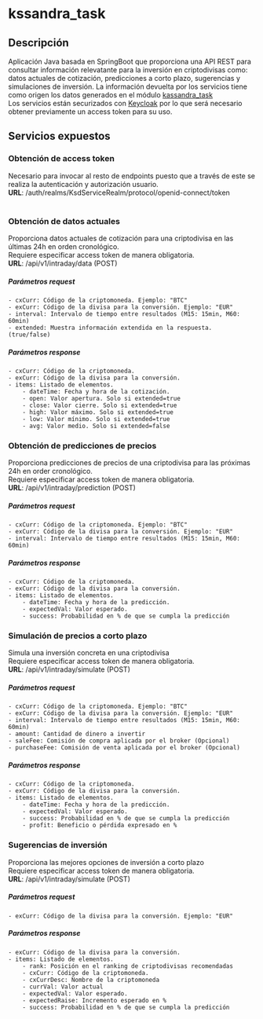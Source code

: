 # kssandra_task

## Descripción
Aplicación Java basada en SpringBoot que proporciona una API REST para consultar información relevatante para la inversión en criptodivisas como: datos actuales de cotización, predicciones a corto plazo, sugerencias y simulaciones de inversión.
La información devuelta por los servicios tiene como origen los datos generados en el módulo [kassandra_task](https://github.com/aquesadat/kssandra_task "kassandra_task")<br>
Los servicios están securizados con [Keycloak](https://www.keycloak.org/ "keycloak") por lo que será necesario obtener previamente un access token para su uso.

## Servicios expuestos

 ### **Obtención de access token**<br>
Necesario para invocar al resto de endpoints puesto que a través de este se realiza la autenticación y autorización usuario.<br>
**URL**: /auth/realms/KsdServiceRealm/protocol/openid-connect/token <br><br>

 ### **Obtención de datos actuales**<br>
Proporciona datos actuales de cotización para una criptodivisa en las últimas 24h en orden cronológico.<br>Requiere especificar access token de manera obligatoria.<br>
**URL**: /api/v1/intraday/data (POST)
  ##### Parámetros request
	- cxCurr: Código de la criptomoneda. Ejemplo: "BTC"
	- exCurr: Código de la divisa para la conversión. Ejemplo: "EUR"
	- interval: Intervalo de tiempo entre resultados (M15: 15min, M60: 60min)
	- extended: Muestra información extendida en la respuesta. (true/false)
  
  ##### Parámetros response
	- cxCurr: Código de la criptomoneda.
	- exCurr: Código de la divisa para la conversión.
	- items: Listado de elementos.
		- dateTime: Fecha y hora de la cotización.
		- open: Valor apertura. Solo si extended=true
		- close: Valor cierre. Solo si extended=true
		- high: Valor máximo. Solo si extended=true
		- low: Valor mínimo. Solo si extended=true
		- avg: Valor medio. Solo si extended=false
    


 ### **Obtención de predicciones de precios**<br>
Proporciona predicciones de precios de una criptodivisa para las próximas 24h en order cronológico.<br>Requiere especificar access token de manera obligatoria.<br>
**URL**: /api/v1/intraday/prediction (POST)
  ##### Parámetros request
	- cxCurr: Código de la criptomoneda. Ejemplo: "BTC"
	- exCurr: Código de la divisa para la conversión. Ejemplo: "EUR"
	- interval: Intervalo de tiempo entre resultados (M15: 15min, M60: 60min)
  ##### Parámetros response
	- cxCurr: Código de la criptomoneda.
	- exCurr: Código de la divisa para la conversión.
	- items: Listado de elementos.
		- dateTime: Fecha y hora de la predicción.
		- expectedVal: Valor esperado.
		- success: Probabilidad en % de que se cumpla la predicción
    


 ### **Simulación de precios a corto plazo**<br>
Simula una inversión concreta en una criptodivisa<br>Requiere especificar access token de manera obligatoria.<br>
**URL**: /api/v1/intraday/simulate (POST)
  ##### Parámetros request
	- cxCurr: Código de la criptomoneda. Ejemplo: "BTC"
	- exCurr: Código de la divisa para la conversión. Ejemplo: "EUR"
	- interval: Intervalo de tiempo entre resultados (M15: 15min, M60: 60min)
	- amount: Cantidad de dinero a invertir
	- saleFee: Comisión de compra aplicada por el broker (Opcional)
	- purchaseFee: Comisión de venta aplicada por el broker (Opcional)
  ##### Parámetros response
	- cxCurr: Código de la criptomoneda.
	- exCurr: Código de la divisa para la conversión.
	- items: Listado de elementos.
		- dateTime: Fecha y hora de la predicción.
		- expectedVal: Valor esperado.
		- success: Probabilidad en % de que se cumpla la predicción
		- profit: Beneficio o pérdida expresado en %
    


 ### **Sugerencias de inversión**<br>
Proporciona las mejores opciones de inversión a corto plazo<br>Requiere especificar access token de manera obligatoria.<br>
**URL**: /api/v1/intraday/simulate (POST)
  ##### Parámetros request
	- exCurr: Código de la divisa para la conversión. Ejemplo: "EUR"
  ##### Parámetros response
	- exCurr: Código de la divisa para la conversión.
	- items: Listado de elementos.
		- rank: Posición en el ranking de criptodivisas recomendadas
		- cxCurr: Código de la criptomoneda.
		- cxCurrDesc: Nombre de la criptomoneda
		- currVal: Valor actual
		- expectedVal: Valor esperado.
		- expectedRaise: Incremento esperado en %
		- success: Probabilidad en % de que se cumpla la predicción
    
